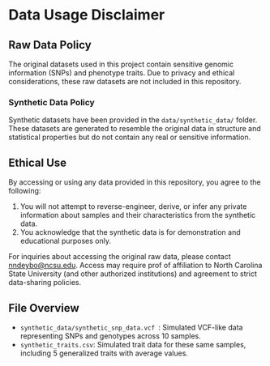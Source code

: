 # Data Usage Disclaimer

## Raw Data Policy
The original datasets used in this project contain sensitive genomic information (SNPs) and phenotype traits. Due to privacy and ethical considerations, these raw datasets are not included in this repository. 

### Synthetic Data Policy
Synthetic datasets have been provided in the  `data/synthetic_data/` folder. These datasets are generated to resemble the original data in structure and statistical properties but do not contain any real or sensitive information. 

## Ethical Use
By accessing or using any data provided in this repository, you agree to the following:
1. You will not attempt to reverse-engineer, derive, or infer any private information about samples and their characteristics from the synthetic data.
2. You acknowledge that the synthetic data is for demonstration and educational purposes only.

For inquiries about accessing the original raw data, please contact nndeybo@ncsu.edu. Access may require prof of affiliation to North Carolina State University (and other authorized institutions) and agreement to strict data-sharing policies.

## File Overview
- `synthetic_data/synthetic_snp_data.vcf `: Simulated VCF-like data representing SNPs and genotypes across 10 samples.
- `synthetic_traits.csv`: Simulated trait data for these same samples, including 5 generalized traits with average values.

